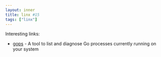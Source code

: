 ```yaml
---
layout: inner
title: linx #15
tags: ["linx"]
---
```

Interesting links: 

* [gops](https://github.com/google/gops) - A tool to list and diagnose Go processes currently running on your system